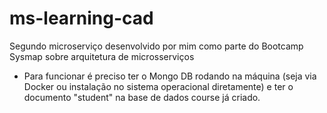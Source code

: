 # ms-learning-cad

Segundo microserviço desenvolvido por mim como parte do Bootcamp Sysmap sobre arquitetura de microsserviços

- Para funcionar é preciso ter o Mongo DB rodando na máquina (seja via Docker ou instalação no sistema operacional diretamente) e ter o documento "student" na base de dados course já criado.
